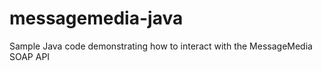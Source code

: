 messagemedia-java
=================

Sample Java code demonstrating how to interact with the MessageMedia SOAP API
